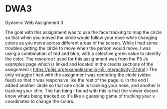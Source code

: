 # DWA3
Dynamic Web Assignment 3

The goal with this assignment was to use the face tracking to map the circle so that when you moved the circle would follow your nose while changing colors as you move across different areas of the screen. While I had some troubles getting the circle to move when the person would
move, I was using a combination of red and blue, with a selective green value to identify the color. The resource I used for this assignment 
was from the P5.Js examples page which is linked and located in the credits sections of the assignment ( https://p5js.org/examples/hello-p5-interactivity-2.html ) The only struggle I had with the assignment was centering the circle (video feed) so that it was responsive like the
rest of the page is. In the end I added another circle so that one circle is tracking your nose, and another is tracking your chin. The fun thing I found with this is that the viewer doesnt know whats being tracked so it's like a guessing game of tracking your x coordinates to change the colors.
